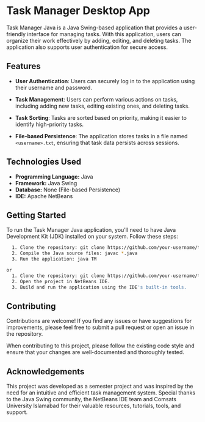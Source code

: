 
# Task Manager Desktop App

Task Manager Java is a Java Swing-based application that provides a user-friendly interface for managing tasks. With this application, users can organize their work effectively by adding, editing, and deleting tasks. The application also supports user authentication for secure access.



## Features
- **User Authentication**: Users can securely log in to the application using their username and password.

- **Task Management**: Users can perform various actions on tasks, including adding new tasks, editing existing ones, and deleting tasks.

- **Task Sorting**: Tasks are sorted based on priority, making it easier to identify high-priority tasks.

- **File-based Persistence**: The application stores tasks in a file named `<username>.txt`, ensuring that task data persists across sessions.


## Technologies Used

- **Programming Language:** Java
- **Framework:** Java Swing
- **Database:** None (File-based Persistence)
- **IDE:** Apache NetBeans

## Getting Started

To run the Task Manager Java application, you'll need to have Java Development Kit (JDK) installed on your system. Follow these steps:

```bash
  1. Clone the repository: git clone https://github.com/your-username/task-manager-java.git
  2. Compile the Java source files: javac *.java
  3. Run the application: java TM

or
  1. Clone the repository: git clone https://github.com/your-username/task-manager-java.git
  2. Open the project in NetBeans IDE.
  3. Build and run the application using the IDE's built-in tools.
```
    
## Contributing

Contributions are welcome! If you find any issues or have suggestions for improvements, please feel free to submit a pull request or open an issue in the repository.

When contributing to this project, please follow the existing code style and ensure that your changes are well-documented and thoroughly tested.


## Acknowledgements

 This project was developed as a semester project and was inspired by the need for an intuitive and efficient task management system. Special thanks to the Java Swing community, the NetBeans IDE team and Comsats University Islamabad for their valuable resources, tutorials, tools, and support.

